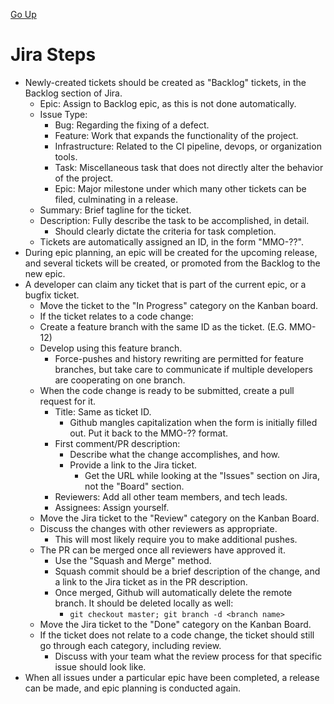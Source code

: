 [Go Up](./)

# Jira Steps
* Newly-created tickets should be created as "Backlog" tickets, in the Backlog section of Jira.
	* Epic: Assign to Backlog epic, as this is not done automatically.
	* Issue Type:
		* Bug: Regarding the fixing of a defect.
		* Feature: Work that expands the functionality of the project.
		* Infrastructure: Related to the CI pipeline, devops, or organization tools.
		* Task: Miscellaneous task that does not directly alter the behavior of the project.
		* Epic: Major milestone under which many other tickets can be filed, culminating in a release.
	* Summary: Brief tagline for the ticket.
	* Description: Fully describe the task to be accomplished, in detail.
		* Should clearly dictate the criteria for task completion.
	* Tickets are automatically assigned an ID, in the form "MMO-??".
* During epic planning, an epic will be created for the upcoming release, and several tickets will be created, or promoted from the Backlog to the new epic.
* A developer can claim any ticket that is part of the current epic, or a bugfix ticket.
	* Move the ticket to the "In Progress" category on the Kanban board.
	* If the ticket relates to a code change:
	* Create a feature branch with the same ID as the ticket. (E.G. MMO-12)
	* Develop using this feature branch.
		* Force-pushes and history rewriting are permitted for feature branches, but take care to communicate if multiple developers are cooperating on one branch.
	* When the code change is ready to be submitted, create a pull request for it.
		* Title: Same as ticket ID.
			* Github mangles capitalization when the form is initially filled out. Put it back to the MMO-?? format.
		* First comment/PR description:
			* Describe what the change accomplishes, and how.
			* Provide a link to the Jira ticket.
				* Get the URL while looking at the "Issues" section on Jira, not the "Board" section.
		* Reviewers: Add all other team members, and tech leads.
		* Assignees: Assign yourself.
	* Move the Jira ticket to the "Review" category on the Kanban Board.
	* Discuss the changes with other reviewers as appropriate.
		* This will most likely require you to make additional pushes.
	* The PR can be merged once all reviewers have approved it.
		* Use the "Squash and Merge" method.
		* Squash commit should be a brief description of the change, and a link to the Jira ticket as in the PR description.
		* Once merged, Github will automatically delete the remote branch. It should be deleted locally as well:
			* `git checkout master; git branch -d <branch name>`
	* Move the Jira ticket to the "Done" category on the Kanban Board.
	* If the ticket does not relate to a code change, the ticket should still go through each category, including review.
		* Discuss with your team what the review process for that specific issue should look like.
* When all issues under a particular epic have been completed, a release can be made, and epic planning is conducted again.